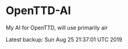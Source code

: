 # OpenTTD-AI
My AI for OpenTTD, will use primarily air

Latest backup: Sun Aug 25 21:37:01 UTC 2019
